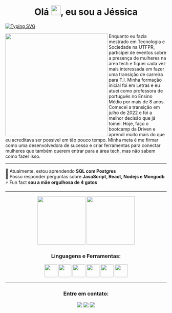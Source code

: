 
<h1 align="center">Olá  <img src="https://media.giphy.com/media/hvRJCLFzcasrR4ia7z/giphy.gif" width="30px"/>, eu sou a Jéssica </h1>

[![Typing SVG](https://readme-typing-svg.demolab.com?font=Fira+Code&pause=1000&color=fd428d&center=true&vCenter=true&width=1000&lines=Dev+Full+stack+em+forma%C3%A7%C3%A3o;com+uma+quedinha+pelo+Back-end)](https://git.io/typing-svg)

<img align="left" src="https://cdn.picrew.me/shareImg/org/202212/644129_MKvsvCBv.png" width="320px"> Enquanto eu fazia mestrado em Tecnologia e Sociedade na UTFPR, participei de eventos sobre a presença de mulheres na área tech e fiquei cada vez mais interessada em fazer uma transição de carreira para T.I. Minha formação inicial foi em Letras e eu atuei como professora de português no Ensino Médio por mais de 8 anos. Comecei a transição em julho de 2022 e foi a melhor decisão que já tomei. 
Hoje, faço o bootcamp da Driven e aprendi muito mais do que eu acreditava ser possível em tão pouco tempo. Minha meta é me firmar como uma desenvolvedora de sucesso e criar ferramentas para conectar mulheres que também querem entrar para a área tech, mas não sabem como fazer isso. 

**********
<div align="left">
🌱 Atualmente, estou aprendendo <strong>SQL com Postgres</strong><br>
💬 Posso responder perguntas sobre <strong>JavaScript, React, Nodejs e Mongodb</strong><br>
⚡ Fun fact <strong>sou a mãe orgulhosa de 4 gatos</strong></h4> 
</div>

***************	

<div align="center">
  <img height="150em" src="https://github-readme-stats-eight-theta.vercel.app/api?username=jepariz&show_icons=true&theme=radical&include_all_commits=true&count_private=true"/>
  <img height="150em" src="https://github-readme-stats-eight-theta.vercel.app/api/top-langs/?username=jepariz&layout=compact&langs_count=8&theme=radical"/>
<div>	
	
	
<h3 align="center">Linguagens e Ferramentas:</h3>
<p align="center"><img height="40" width="40" src="https://cdn.simpleicons.org/css3/fd428d" /> <img height="40" width="40" src="https://cdn.simpleicons.org/html5/fd428d"/> <img height="40" width="40" src="https://cdn.simpleicons.org/javascript/fd428d"/> <img height="40" width="40" src="https://cdn.simpleicons.org/nodedotjs/fd428d"/> <img height="40" width="40" src="https://cdn.simpleicons.org/express/fd428d"/> <img height="40" width="40" src="https://cdn.simpleicons.org/mongodb/fd428d"/></p></div>
</div>

*******************

<h3 align="center">Entre em contato:</h3>
<p align="center"><img src="https://custom-icon-badges.demolab.com/badge/-je.parizotto@gmail.com-fd428d?style=for-the-badge&logo=mention&logoColor=white"> 
<a href="https://linkedin.com/in/jessicaparizotto" target="blank"><img src="https://custom-icon-badges.demolab.com/badge/-LinkedIn-fd428d?style=for-the-badge&logo=linkedin&logoColor=white"></a>
<a href="https://instagram.com/dev.humanas" target="blank"><img src="https://custom-icon-badges.demolab.com/badge/-Instagram-fd428d?style=for-the-badge&logo=instagram&logoColor=white"></a>
</p>
